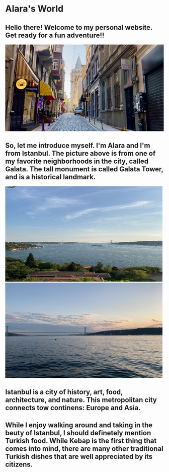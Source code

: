 <div> <h1>Alara's World</h1>
<div>
  
<h2>Hello there! Welcome to my personal website. Get ready for a fun adventure!!</h2>
<div>
<img src="Images/PHOTO-2021-04-21-15-11-49.jpg">

<h2>So, let me introduce myself. I'm Alara and I'm from Istanbul. The picture above is from one of my favorite neighborhoods in the city, called Galata. The tall monument is called Galata Tower, and is a historical landmark.</h2>

<div>
<img src="Images/bogaz.jpg" width="500" height="303"> 
<img src="Images/kopru.jpg" width="500" height="303"> 

<div>
<h2>Istanbul is a city of history, art, food, architecture, and nature. This metropolitan city connects tow continens: Europe and Asia.</h2>
<div>
<h2>While I enjoy walking around and taking in the beuty of Istanbul, I should definetely mention Turkish food. While Kebap is the first thing that comes into mind, there are many other traditional Turkish dishes that are well appreciated by its citizens.</h2>
<div>
  
